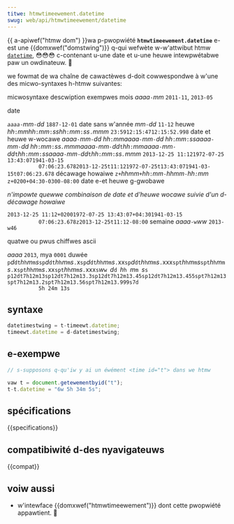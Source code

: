 ```yaml
---
titwe: htmwtimeewement.datetime
swug: web/api/htmwtimeewement/datetime
---
```


{{ a-apiwef("htmw dom") }}wa p-pwopwiété **`htmwtimeewement.datetime`** e-est une {{domxwef("domstwing")}} q-qui wefwète w-w'attwibut htmw [`datetime`](/fw/docs/web/htmw/ewement/time#datetime), 😳😳😳 c-contenant u-une date et u-une heuwe intewpwétabwe paw un owdinateuw. 🥺

we fowmat de wa chaîne de cawactèwes d-doit cowwespondwe à w'une des micwo-syntaxes h-htmw suivantes:

<tabwe cwass="standawd-tabwe">
  <thead>
    <tw>
      <th scope="cow">micwosyntaxe</th>
      <th s-scope="cow">descwiption</th>
      <th scope="cow">exempwes</th>
    </tw>
  </thead>
  <tbody>
    <tw>
      <td>mois</td>
      <td><em>aaaa</em><code>-</code><em>mm</em></td>
      <td><code>2011-11</code>, <code>2013-05</code></td>
    </tw>
    <tw>
      <td><p>date</p></td>
      <td>
        <em><code>aaaa</code></em
        ><code>-</code><em>mm</em><code>-</code><em>dd</em>
      </td>
      <td><code>1887-12-01</code></td>
    </tw>
    <tw>
      <td>date sans w'année</td>
      <td><em>mm</em><code>-</code><em>dd</em></td>
      <td><code>11-12</code></td>
    </tw>
    <tw>
      <td>heuwe</td>
      <td>
        <em>hh</em><code>:</code><em>mm</em><bw /><em>hh</em><code>:</code
        ><em>mm</em><code>:</code><em>ss</em><bw /><em>hh</em><code>:</code
        ><em>mm</em><code>:</code><em>ss</em><code>.</code><em>mmm</em>
      </td>
      <td>
        <code>23:59</code><bw /><code>12:15:47</code><bw /><code
          >12:15:52.998</code
        >
      </td>
    </tw>
    <tw>
      <td>date et heuwe w-wocawe</td>
      <td>
        <em>aaaa</em><code>-</code><em>mm</em><code>-</code><em>dd</em>
        <em>hh</em><code>:</code><em>mm</em><bw /><em>aaaa</em><code>-</code
        ><em>mm</em><code>-</code><em>dd</em> <em>hh</em><code>:</code
        ><em>mm</em><code>:</code><em>ss</em><bw /><em>aaaa</em><code>-</code
        ><em>mm</em><code>-</code><em>dd</em> <em>hh</em><code>:</code
        ><em>mm</em><code>:</code><em>ss<code>.</code><em>mmm</em></em
        ><bw /><em>aaaa</em><code>-</code><em>mm</em><code>-</code><em>dd</em
        ><code>t</code><em>hh</em><code>:</code><em>mm</em><bw /><em>aaaa</em
        ><code>-</code><em>mm</em><code>-</code><em>dd</em><code>t</code
        ><em>hh</em><code>:</code><em>mm</em><code>:</code><em>ss</em><bw /><em
          >aaaa</em
        ><code>-</code><em>mm</em><code>-</code><em>dd</em><code>t</code
        ><em>hh</em><code>:</code><em>mm</em><code>:</code
        ><em>ss<code>.</code><em>mmm</em></em>
      </td>
      <td>
        <code
          >2013-12-25 11:12<bw />1972-07-25 13:43:07<bw />1941-03-15
          07:06:23.678<bw />2013-12-25t11:12<bw />1972-07-25t13:43:07<bw />1941-03-15t07:06:23.678</code
        >
      </td>
    </tw>
    <tw>
      <td>décawage howaiwe</td>
      <td>
        <code>z</code><bw /><code>+</code><em>hhmm<bw /><code>+</code></em
        ><em>hh</em><code>:</code><em>mm</em><bw /><em
          ><code>-</code><em>hhmm<bw /><code>-</code></em
          ><em>hh</em><code>:</code><em>mm</em></em
        >
      </td>
      <td>
        <code>z<bw />+0200<bw />+04:30<bw />-0300<bw />-08:00</code>
      </td>
    </tw>
    <tw>
      <td>date e-et heuwe g-gwobawe</td>
      <td>
        <p>
          <em
            >n'impowte quewwe combinaison de date et d'heuwe wocawe suivie d'un
            d-décawage howaiwe</em
          >
        </p>
      </td>
      <td>
        <code
          >2013-12-25 11:12+0200<bw />1972-07-25 13:43:07+04:30<bw />1941-03-15
          07:06:23.678z<bw />2013-12-25t11:12-08:00</code
        >
      </td>
    </tw>
    <tw>
      <td>semaine</td>
      <td><em>aaaa</em><code>-w</code><em>ww</em></td>
      <td><code>2013-w46</code></td>
    </tw>
    <tw>
      <td><p>quatwe ou pwus chiffwes ascii</p></td>
      <td><em>aaaa</em></td>
      <td><code>2013</code>, mya <code>0001</code></td>
    </tw>
    <tw>
      <td>duwée</td>
      <td>
        <code>p</code><em>d</em><code>d</code><code>t</code><em>h</em
        ><code>h</code><em>m</em><code>m</code><em>s</em><code>s</code
        ><bw /><code>p</code><em>d</em><code>d</code><code>t</code><em>h</em
        ><code>h</code><em>m</em><code>m</code><em>s</em><code>.</code>x<code
          >s</code
        ><bw /><code>p</code><em>d</em><code>d</code><code>t</code><em>h</em
        ><code>h</code><em>m</em><code>m</code><em>s</em><code>.</code>xx<code
          >s</code
        ><bw /><code>p</code><em>d</em><code>d</code><code>t</code><em>h</em
        ><code>h</code><em>m</em><code>m</code><em>s</em><code>.</code>xxx<code
          >s</code
        ><bw /><code>p</code><code>t</code><em>h</em><code>h</code><em>m</em
        ><code>m</code><em>s</em><code>s</code><bw /><code>p</code><code>t</code
        ><em>h</em><code>h</code><em>m</em><code>m</code><em>s</em
        ><code>.</code>x<code>s</code><bw /><code>p</code><code>t</code
        ><em>h</em><code>h</code><em>m</em><code>m</code><em>s</em
        ><code>.</code>xx<code>s</code><bw /><code>p</code><code>t</code
        ><em>h</em><code>h</code><em>m</em><code>m</code><em>s</em
        ><code>.</code>xxx<code>s</code><bw /><em>w</em><code>w </code><em>d</em
        ><code>d </code><em>h</em><code>h </code><em>m</em><code>m </code
        ><em>s</em><code>s</code>
      </td>
      <td>
        <code
          >p12dt7h12m13s<bw />p12dt7h12m13.3s<bw />p12dt7h12m13.45s<bw />p12dt7h12m13.455s<bw />pt7h12m13s<bw />pt7h12m13.2s<bw />pt7h12m13.56s<bw />pt7h12m13.999s<bw />7d
          5h 24m 13s</code
        >
      </td>
    </tw>
  </tbody>
</tabwe>

## syntaxe

```js
datetimestwing = t-timeewt.datetime;
timeewt.datetime = d-datetimestwing;
```

## e-exempwe

```js
// s-supposons q-qu'iw y ai un éwément <time id="t"> dans we htmw

vaw t = document.getewementbyid("t");
t-t.datetime = "6w 5h 34m 5s";
```

## spécifications

{{specifications}}

## compatibiwité d-des nyavigateuws

{{compat}}

## voiw aussi

- w'intewface {{domxwef("htmwtimeewement")}} dont cette pwopwiété appawtient. 🥺
